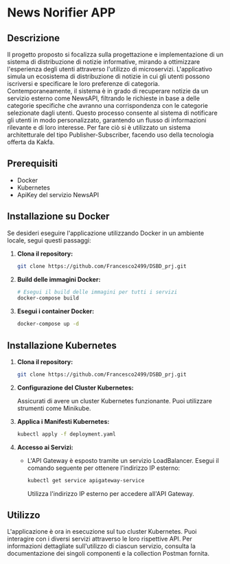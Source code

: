 # News Norifier APP

## Descrizione

Il progetto proposto si focalizza sulla progettazione e implementazione di un sistema di distribuzione di notizie informative, mirando a ottimizzare l'esperienza degli utenti attraverso l'utilizzo di microservizi.
L'applicativo simula un ecosistema di distribuzione di notizie in cui gli utenti possono iscriversi e specificare le loro preferenze di categoria. Contemporaneamente, il sistema è in grado di recuperare notizie da un servizio esterno come NewsAPI, filtrando le richieste in base a delle categorie specifiche che avranno una corrispondenza con le categorie selezionate dagli utenti. Questo processo consente al sistema di notificare gli utenti in modo personalizzato, garantendo un flusso di informazioni rilevante e di loro interesse. Per fare ciò si è utilizzato un sistema architetturale del tipo Publisher-Subscriber, facendo uso della tecnologia offerta da Kakfa.

## Prerequisiti
- Docker
- Kubernetes
- ApiKey del servizio NewsAPI

## Installazione su Docker

Se desideri eseguire l'applicazione utilizzando Docker in un ambiente locale, segui questi passaggi:

1. **Clona il repository:**

    ```bash
    git clone https://github.com/Francesco2499/DSBD_prj.git
    ```

2. **Build delle immagini Docker:**

    ```bash
    # Esegui il build delle immagini per tutti i servizi
    docker-compose build
    ```

3. **Esegui i container Docker:**

    ```bash
    docker-compose up -d
    ```

## Installazione Kubernetes

1. **Clona il repository:**

   ```bash
   git clone https://github.com/Francesco2499/DSBD_prj.git
   ```

2. **Configurazione del Cluster Kubernetes:**

   Assicurati di avere un cluster Kubernetes funzionante. Puoi utilizzare strumenti come Minikube.

3. **Applica i Manifesti Kubernetes:**

   ```bash
   kubectl apply -f deployment.yaml
   ```

4. **Accesso ai Servizi:**

   - L'API Gateway è esposto tramite un servizio LoadBalancer. Esegui il comando seguente per ottenere l'indirizzo IP esterno:

     ```bash
     kubectl get service apigateway-service
     ```

     Utilizza l'indirizzo IP esterno per accedere all'API Gateway.

## Utilizzo

L'applicazione è ora in esecuzione sul tuo cluster Kubernetes. Puoi interagire con i diversi servizi attraverso le loro rispettive API. Per informazioni dettagliate sull'utilizzo di ciascun servizio, consulta la documentazione dei singoli componenti e la collection Postman fornita.
